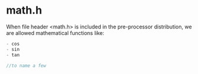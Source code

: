 # math.h 

When file header <math.h> is included in the pre-processor distribution, we are allowed mathematical functions like:

```C
- cos
- sin 
- tan

//to name a few
```